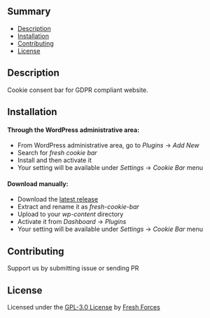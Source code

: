 ## Summary

- [Description](#description)
- [Installation](#installation)
- [Contributing](#contributing)
- [License](#license)

## Description

Cookie consent bar for GDPR compliant website.

## Installation

#### Through the WordPress administrative area:

- From WordPress administrative area, go to _Plugins_ -> _Add New_
- Search for _fresh cookie bar_
- Install and then activate it
- Your setting will be available under _Settings_ -> _Cookie Bar_ menu

#### Download manually:

- Download the [latest release](https://github.com/freshforces-borndigital/fresh-cookie-bar/releases/latest)
- Extract and rename it as _fresh-cookie-bar_
- Upload to your _wp-content_ directory
- Activate it from _Dashboard_ -> _Plugins_
- Your setting will be available under _Settings_ -> _Cookie Bar_ menu

## Contributing

Support us by submitting issue or sending PR

## License

Licensed under the [GPL-3.0 License](https://oss.ninja/gpl-3.0?organization=Fresh-Forces) by [Fresh Forces](https://github.com/freshforces-borndigital/)

